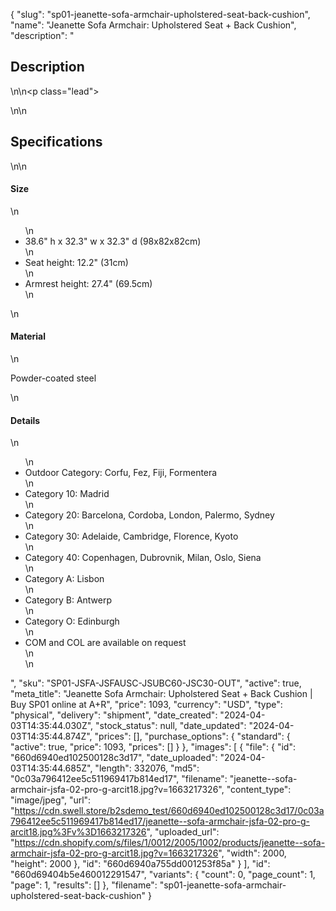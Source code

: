 {
  "slug": "sp01-jeanette-sofa-armchair-upholstered-seat-back-cushion",
  "name": "Jeanette Sofa Armchair: Upholstered Seat + Back Cushion",
  "description": "<h2>Description</h2>\n<!-- split -->\n<p class=\"lead\"> </p>\n<!-- split -->\n<h2>Specifications</h2>\n<!-- split -->\n<h4>Size</h4>\n<ul>\n<li>38.6\" h x 32.3\" w x 32.3\" d (98x82x82cm)</li>\n<li>Seat height: 12.2\" (31cm)</li>\n<li>Armrest height: 27.4\" (69.5cm)</li>\n</ul>\n<h4>Material</h4>\n<p>Powder-coated steel</p>\n<h4>Details</h4>\n<ul>\n<li>Outdoor Category: Corfu, Fez, Fiji, Formentera</li>\n<li>Category 10: Madrid</li>\n<li>Category 20: Barcelona, Cordoba, London, Palermo, Sydney</li>\n<li>Category 30: Adelaide, Cambridge, Florence, Kyoto</li>\n<li>Category 40: Copenhagen, Dubrovnik, Milan, Oslo, Siena</li>\n<li>Category A: Lisbon</li>\n<li>Category B: Antwerp</li>\n<li>Category O: Edinburgh</li>\n<li>COM and COL are available on request<br>\n</li>\n</ul>",
  "sku": "SP01-JSFA-JSFAUSC-JSUBC60-JSC30-OUT",
  "active": true,
  "meta_title": "Jeanette Sofa Armchair: Upholstered Seat + Back Cushion | Buy SP01 online at A+R",
  "price": 1093,
  "currency": "USD",
  "type": "physical",
  "delivery": "shipment",
  "date_created": "2024-04-03T14:35:44.030Z",
  "stock_status": null,
  "date_updated": "2024-04-03T14:35:44.874Z",
  "prices": [],
  "purchase_options": {
    "standard": {
      "active": true,
      "price": 1093,
      "prices": []
    }
  },
  "images": [
    {
      "file": {
        "id": "660d6940ed102500128c3d17",
        "date_uploaded": "2024-04-03T14:35:44.685Z",
        "length": 332076,
        "md5": "0c03a796412ee5c511969417b814ed17",
        "filename": "jeanette--sofa-armchair-jsfa-02-pro-g-arcit18.jpg?v=1663217326",
        "content_type": "image/jpeg",
        "url": "https://cdn.swell.store/b2sdemo_test/660d6940ed102500128c3d17/0c03a796412ee5c511969417b814ed17/jeanette--sofa-armchair-jsfa-02-pro-g-arcit18.jpg%3Fv%3D1663217326",
        "uploaded_url": "https://cdn.shopify.com/s/files/1/0012/2005/1002/products/jeanette--sofa-armchair-jsfa-02-pro-g-arcit18.jpg?v=1663217326",
        "width": 2000,
        "height": 2000
      },
      "id": "660d6940a755dd001253f85a"
    }
  ],
  "id": "660d69404b5e460012291547",
  "variants": {
    "count": 0,
    "page_count": 1,
    "page": 1,
    "results": []
  },
  "filename": "sp01-jeanette-sofa-armchair-upholstered-seat-back-cushion"
}
